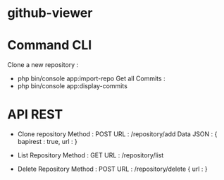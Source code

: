# github-viewer

# Command CLI
Clone a new repository :
- php bin/console app:import-repo <gitHub repository Url>
Get all Commits : 
- php bin/console app:display-commits <gitHub repository Url>
  
# API REST
- Clone repository
Method : POST 
URL : /repository/add 
Data JSON : 
{
  bapirest : true,
  url : <url repository>
}
  
- List Repository
 Method : GET
 URL : /repository/list
 
 - Delete Repository
Method : POST
URL : /repository/delete
{
  url : <url repository>
}
